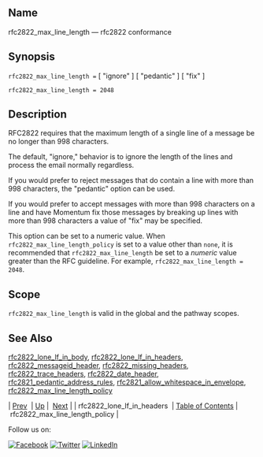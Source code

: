 <a name="conf.ref.rfc2822_max_line_length"></a>
## Name

rfc2822_max_line_length — rfc2822 conformance

## Synopsis

`rfc2822_max_line_length =` [ "ignore" ] [ "pedantic" ] [ "fix" ]

`rfc2822_max_line_length = 2048`

<a name="idp26226688"></a>
## Description

RFC2822 requires that the maximum length of a single line of a message be no longer than 998 characters.

The default, "ignore," behavior is to ignore the length of the lines and process the email normally regardless.

If you would prefer to reject messages that do contain a line with more than 998 characters, the "pedantic" option can be used.

If you would prefer to accept messages with more than 998 characters on a line and have Momentum fix those messages by breaking up lines with more than 998 characters a value of "fix" may be specified.

This option can be set to a numeric value. When `rfc2822_max_line_length_policy` is set to a value other than `none`, it is recommended that `rfc2822_max_line_length` be set to a *numeric* value greater than the RFC guideline. For example, `rfc2822_max_line_length = 2048`.

<a name="idp26233232"></a>
## Scope

`rfc2822_max_line_length` is valid in the global and the pathway scopes.

<a name="idp26235520"></a>
## See Also

[rfc2822_lone_lf_in_body](conf.ref.rfc2822_lone_lf_in_body.php "rfc2822_lone_lf_in_body"), [rfc2822_lone_lf_in_headers](conf.ref.rfc2822_lone_lf_in_headers.php "rfc2822_lone_lf_in_headers"), [rfc2822_messageid_header](conf.ref.rfc2822_messageid_header.php "rfc2822_messageid_header"), [rfc2822_missing_headers](conf.ref.rfc2822_missing_headers.php "rfc2822_missing_headers"), [rfc2822_trace_headers](conf.ref.rfc2822_trace_headers.php "rfc2822_trace_headers"), [rfc2822_date_header](conf.ref.rfc2822_date_header.php "rfc2822_date_header"), [rfc2821_pedantic_address_rules](conf.ref.rfc2821_pedantic_address_rules.php "rfc2821_pedantic_address_rules"), [rfc2821_allow_whitespace_in_envelope](conf.ref.rfc2821_allow_whitespace_in_envelope.php "rfc2821_allow_whitespace_in_envelope"), [rfc2822_max_line_length_policy](conf.ref.rfc2822_max_line_length_policy.php "rfc2822_max_line_length_policy")

| [Prev](conf.ref.rfc2822_lone_lf_in_headers.php)  | [Up](config.options.ref.php) |  [Next](conf.ref.rfc2822_max_line_length_policy.php) |
| rfc2822_lone_lf_in_headers  | [Table of Contents](index.php) |  rfc2822_max_line_length_policy |

Follow us on:

[![Facebook](https://support.messagesystems.com/images/icon-facebook.png)](http://www.facebook.com/messagesystems) [![Twitter](https://support.messagesystems.com/images/icon-twitter.png)](http://twitter.com/#!/MessageSystems) [![LinkedIn](https://support.messagesystems.com/images/icon-linkedin.png)](http://www.linkedin.com/company/message-systems)